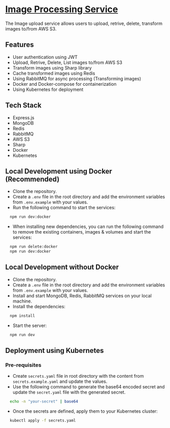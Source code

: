 # [Image Processing Service](https://roadmap.sh/projects/image-processing-service)

The Image upload service allows users to upload, retrive, delete, transform images to/from AWS S3.

## Features

- User authentication using JWT
- Upload, Retrive, Delete, List images to/from AWS S3
- Transform images using Sharp library
- Cache transformed images using Redis
- Using RabbitMQ for async processing (Transforming images)
- Docker and Docker-compose for containerization
- Using Kubernetes for deployment

## Tech Stack

- Express.js
- MongoDB
- Redis
- RabbitMQ
- AWS S3
- Sharp
- Docker
- Kubernetes

## Local Development using Docker (Recommended)

- Clone the repository.
- Create a `.env` file in the root directory and add the environment variables from `.env.example` with your values.
- Run the following command to start the services:

```bash
  npm run dev:docker
```

- When installing new dependencies, you can run the following command to remove the existing containers, images & volumes and start the services:

```bash
  npm run delete:docker
  npm run dev:docker
```

## Local Development without Docker

- Clone the repository.
- Create a `.env` file in the root directory and add the environment variables from `.env.example` with your values.
- Install and start MongoDB, Redis, RabbitMQ services on your local machine.
- Install the dependencies:

```bash
  npm install
```

- Start the server:

```bash
  npm run dev
```

## Deployment using Kubernetes

### Pre-requisites

- Create `secrets.yaml` file in root directory with the content from `secrets.example.yaml` and update the values.
- Use the following command to generate the base64 encoded secret and update the `secret.yaml` file with the generated secret.

```bash
  echo -n "your-secret" | base64
```

- Once the secrets are defined, apply them to your Kubernetes cluster:

```bash
  kubectl apply -f secrets.yaml
```

